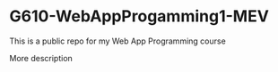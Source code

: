 # G610-WebAppProgamming1-MEV
This is a public repo for my Web App Programming course

More description